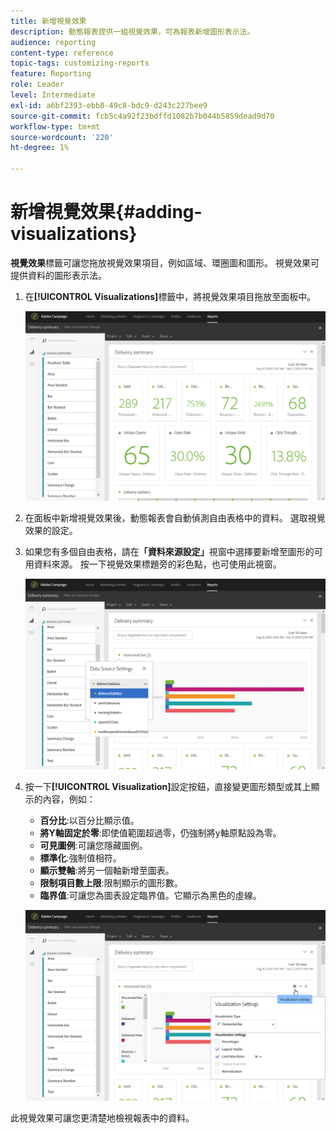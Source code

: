 ```yaml
---
title: 新增視覺效果
description: 動態報表提供一組視覺效果，可為報表新增圖形表示法。
audience: reporting
content-type: reference
topic-tags: customizing-reports
feature: Reporting
role: Leader
level: Intermediate
exl-id: a6bf2393-ebb8-49c8-bdc9-d243c227bee9
source-git-commit: fcb5c4a92f23bdffd1082b7b044b5859dead9d70
workflow-type: tm+mt
source-wordcount: '220'
ht-degree: 1%

---
```


# 新增視覺效果{#adding-visualizations}

**視覺效果**&#x200B;標籤可讓您拖放視覺效果項目，例如區域、環圈圖和圖形。 視覺效果可提供資料的圖形表示法。

1. 在&#x200B;**[!UICONTROL Visualizations]**&#x200B;標籤中，將視覺效果項目拖放至面板中。

   ![](assets/dynamic_report_visualization_1.png)

1. 在面板中新增視覺效果後，動態報表會自動偵測自由表格中的資料。 選取視覺效果的設定。
1. 如果您有多個自由表格，請在&#x200B;**「資料來源設定」**&#x200B;視窗中選擇要新增至圖形的可用資料來源。 按一下視覺效果標題旁的彩色點，也可使用此視窗。

   ![](assets/dynamic_report_visualization_2.png)

1. 按一下&#x200B;**[!UICONTROL Visualization]**&#x200B;設定按鈕，直接變更圖形類型或其上顯示的內容，例如：

   * **百分比**:以百分比顯示值。
   * **將Y軸固定於零**:即使值範圍超過零，仍強制將y軸原點設為零。
   * **可見圖例**:可讓您隱藏圖例。
   * **標準化**:強制值相符。
   * **顯示雙軸**:將另一個軸新增至圖表。
   * **限制項目數上限**:限制顯示的圖形數。
   * **臨界值**:可讓您為圖表設定臨界值。它顯示為黑色的虛線。

   ![](assets/dynamic_report_visualization_3.png)

此視覺效果可讓您更清楚地檢視報表中的資料。
